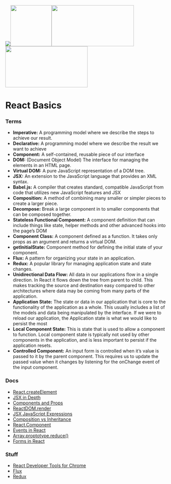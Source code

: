 <a href="https://facebook.github.io/react/"><img src="https://cdn4.iconfinder.com/data/icons/logos-3/600/React.js_logo-128.png"></a><a href="https://jsx.github.io/"><img src="https://raw.githubusercontent.com/jsx-ir/logo/master/jsx.png" height="128" width="128"></a><a href="https://babeljs.io/"><img src="https://github.com/babel/logo/raw/master/babel.png" height="128" width="256"></a><img src="https://github.com/webpack/media/blob/master/logo/logo-on-white-bg.png?raw=true" height="128" width="256"></a>
<h1>React Basics</h1>

<h3>Terms</h3>
<ul>
	<li><strong>Imperative:</strong> A programming model where we describe the steps to achieve our result.</li>
	<li><strong>Declarative:</strong> A programming model where we describe the result we want to achieve</li>
	<li><strong>Component:</strong> A self-contained, reusable piece of our interface</li>
	<li><strong>DOM:</strong> (Document Object Model) The interface for managing the elements in an HTML page.</li>
	<li><strong>Virtual DOM:</strong> A pure JavaScript representation of a DOM tree.</li>
	<li><strong>JSX:</strong> An extension to the JavaScript language that provides an XML syntax.</li>
	<li><strong>Babel.js:</strong> A compiler that creates standard, compatible JavaScript from code that utilizes new JavaScript features and JSX</li>
	<li><strong>Composition:</strong> A method of combining many smaller or simpler pieces to create a larger piece.</li>
	<li><strong>Decompose:</strong> Break a large component in to smaller components that can be composed together.</li>
	<li><strong>Stateless Functional Component:</strong> A component definition that can include things like state, helper methods and other advanced hooks into the page’s DOM</li>
	<li><strong>Component Class:</strong> A component defined as a function. It takes only props as an argument and returns a virtual DOM.</li>
	<li><strong>getInitialState:</strong> Component method for defining the initial state of your component.</li>
	<li><strong>Flux:</strong> A pattern for organizing your state in an application.</li>
	<li><strong>Redux:</strong> A popular library for managing application state and state changes.</li>
	<li><strong>Unidirectional Data Flow:</strong> All data in our applications flow in a single direction. In React it flows down the tree from parent to child. This makes tracking the source and destination easy compared to other architectures where data may be coming from many parts of the application.</li>
	<li><strong>Application State:</strong> The state or data in our application that is core to the functionality of the application as a whole. This usually includes a list of the models and data being manipulated by the interface. If we were to reload our application, the Application state is what we would like to persist the most</li>
	<li><strong>Local Component State:</strong> This is state that is used to allow a component to function. Local component state is typically not used by other components in the application, and is less important to persist if the application resets.</li>
	<li><strong>Controlled Component:</strong> An input form is controlled when it’s value is passed to it by the parent component. This requires us to update the passed value when it changes by listening for the onChange event of the input component.</li>
</ul>

<h3>Docs</h3>
<ul>
	<li><a href="https://facebook.github.io/react/docs/react-api.html">React.createElement</a></li>
	<li><a href="https://facebook.github.io/react/docs/jsx-in-depth.html">JSX in Depth</a></li>
	<li><a href="https://facebook.github.io/react/docs/components-and-props.html">Components and Props</a></li>
	<li><a href="https://facebook.github.io/react/docs/react-api.html">ReactDOM.render</a></li>
	<li><a href="https://facebook.github.io/react/docs/jsx-in-depth.html#javascript-expressions">JSX JavaScript Expressions</a></li>
	<li><a href="https://facebook.github.io/react/docs/composition-vs-inheritance.html">Composition vs Inheritance</a></li>	
	<li><a href="https://facebook.github.io/react/docs/react-component.html">React.Component</a></li>
	<li><a href="https://facebook.github.io/react/docs/events.html#supported-events">Events in React</a></li>
	<li><a href="https://developer.mozilla.org/en-US/docs/Web/JavaScript/Reference/Global_Objects/Array/Reduce">Array.proptotype.reduce()</a></li>
	<li><a href="https://facebook.github.io/react/docs/forms.html">Forms in React</a></li>
</ul>

<h3>Stuff</h3>
<ul>
	<li><a href="https://chrome.google.com/webstore/detail/react-developer-tools/fmkadmapgofadopljbjfkapdkoienihi?hl=en">React Developer Tools for Chrome</a></li>
	<li><a href="https://facebook.github.io/flux/">Flux</a></li>
	<li><a href="http://redux.js.org/index.html">Redux</a></li>
</ul>
































